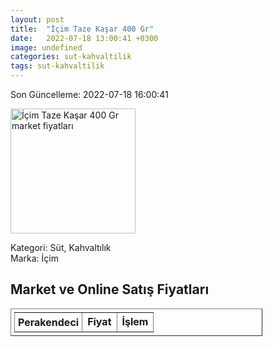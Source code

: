 ```yaml
---
layout: post
title:  "İçim Taze Kaşar 400 Gr"
date:   2022-07-18 13:00:41 +0300
image: undefined
categories: sut-kahvaltilik
tags: sut-kahvaltilik
---
```


Son Güncelleme: 2022-07-18 16:00:41

<img src="undefined" width="200" alt="İçim Taze Kaşar 400 Gr market fiyatları" />

Kategori: Süt, Kahvaltılık
<br />
Marka: İçim

<h2>Market ve Online Satış Fiyatları</h2>

<table border="1" style="padding: 5px;width:80%;">
  <tr>
    <td style="padding: 5px;"><strong>Perakendeci</strong></td>
    <td><strong>Fiyat</strong></td>
    <td><strong>İşlem</strong></td>
  </tr>
  
</table>
